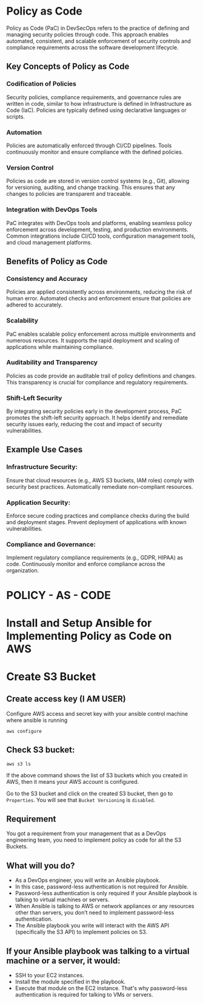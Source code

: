 # Policy as Code

Policy as Code (PaC) in DevSecOps refers to the practice of defining and managing security policies through code. This approach enables automated, consistent, and scalable enforcement of security controls and compliance requirements across the software development lifecycle. 

## Key Concepts of Policy as Code

### Codification of Policies
Security policies, compliance requirements, and governance rules are written in code, similar to how infrastructure is defined in Infrastructure as Code (IaC).
Policies are typically defined using declarative languages or scripts.

### Automation
Policies are automatically enforced through CI/CD pipelines.
Tools continuously monitor and ensure compliance with the defined policies.

### Version Control
Policies as code are stored in version control systems (e.g., Git), allowing for versioning, auditing, and change tracking.
This ensures that any changes to policies are transparent and traceable.

### Integration with DevOps Tools
PaC integrates with DevOps tools and platforms, enabling seamless policy enforcement across development, testing, and production environments.
Common integrations include CI/CD tools, configuration management tools, and cloud management platforms.

## Benefits of Policy as Code

### Consistency and Accuracy
Policies are applied consistently across environments, reducing the risk of human error.
Automated checks and enforcement ensure that policies are adhered to accurately.

### Scalability
PaC enables scalable policy enforcement across multiple environments and numerous resources.
It supports the rapid deployment and scaling of applications while maintaining compliance.

### Auditability and Transparency
Policies as code provide an auditable trail of policy definitions and changes.
This transparency is crucial for compliance and regulatory requirements.

### Shift-Left Security
By integrating security policies early in the development process, PaC promotes the shift-left security approach.
It helps identify and remediate security issues early, reducing the cost and impact of security vulnerabilities.

## Example Use Cases

### Infrastructure Security:
Ensure that cloud resources (e.g., AWS S3 buckets, IAM roles) comply with security best practices.
Automatically remediate non-compliant resources.

### Application Security:
Enforce secure coding practices and compliance checks during the build and deployment stages.
Prevent deployment of applications with known vulnerabilities.

### Compliance and Governance:
Implement regulatory compliance requirements (e.g., GDPR, HIPAA) as code.
Continuously monitor and enforce compliance across the organization.


# POLICY - AS - CODE

# Install and Setup Ansible for Implementing Policy as Code on AWS

# Create S3 Bucket

## Create access key (I AM USER)

Configure AWS access and secret key with your ansible control machine where ansible is running 
```
aws configure
```
## Check S3 bucket:
```
aws s3 ls
```

If the above command shows the list of S3 buckets which you created in AWS, then it means your AWS account is configured.

Go to the S3 bucket and click on the created S3 bucket, then go to `Properties`.
You will see that `Bucket Versioning` is `disabled`.

## Requirement
You got a requirement from your management that as a DevOps engineering team, you need to implement policy as code for all the S3 Buckets.

## What will you do?
- As a DevOps engineer, you will write an Ansible playbook.
- In this case, password-less authentication is not required for Ansible.
- Password-less authentication is only required if your Ansible playbook is talking to virtual machines or servers.
- When Ansible is talking to AWS or network appliances or any resources other than servers, you don’t need to implement password-less authentication.
- The Ansible playbook you write will interact with the AWS API (specifically the S3 API) to implement policies on S3.

## If your Ansible playbook was talking to a virtual machine or a server, it would:
- SSH to your EC2 instances.
- Install the module specified in the playbook.
- Execute that module on the EC2 instance.
That's why password-less authentication is required for talking to VMs or servers.




